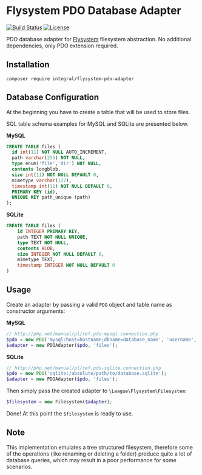 Flysystem PDO Database Adapter
==============================

[![Build Status](https://img.shields.io/travis/IntegralSoftware/flysystem-pdo-adapter/master.svg?style=flat-square)](https://travis-ci.org/IntegralSoftware/flysystem-pdo-adapter)
[![License](https://img.shields.io/badge/license-MIT-blue.svg?style=flat-square)](https://opensource.org/licenses/MIT)

PDO database adapter for [Flysystem](https://github.com/thephpleague/flysystem) filesystem abstraction. No additional dependencies, only PDO extension required.

## Installation

```
composer require integral/flysystem-pdo-adapter
```

## Database Configuration

At the beginning you have to create a table that will be used to store files.

SQL table schema examples for MySQL and SQLite are presented below.

**MySQL**
```sql
CREATE TABLE files (
  id int(11) NOT NULL AUTO_INCREMENT,
  path varchar(255) NOT NULL,
  type enum('file','dir') NOT NULL,
  contents longblob,
  size int(11) NOT NULL DEFAULT 0,
  mimetype varchar(127),
  timestamp int(11) NOT NULL DEFAULT 0,
  PRIMARY KEY (id),
  UNIQUE KEY path_unique (path)
);
```

**SQLite**
```sql
CREATE TABLE files (
    id INTEGER PRIMARY KEY,
    path TEXT NOT NULL UNIQUE,
    type TEXT NOT NULL,
    contents BLOB,
    size INTEGER NOT NULL DEFAULT 0,
    mimetype TEXT,
    timestamp INTEGER NOT NULL DEFAULT 0
)
```


## Usage

Create an adapter by passing a valid `PDO` object and table name as constructor arguments:

**MySQL**
```php
// http://php.net/manual/pl/ref.pdo-mysql.connection.php
$pdo = new PDO('mysql:host=hostname;dbname=database_name', 'username', 'password');
$adapter = new PDOAdapter($pdo, 'files');
```

**SQLite**
```php
// http://php.net/manual/pl/ref.pdo-sqlite.connection.php
$pdo = new PDO('sqlite:/absolute/path/to/database.sqlite');
$adapter = new PDOAdapter($pdo, 'files');
```

Then simply pass the created adapter to `\League\Flysystem\Filesystem`:

```php
$filesystem = new Filesystem($adapter);
```

Done! At this point the `$filesystem` is ready to use.

## Note

This implementation emulates a tree structured filesystem, therefore some of the operations
(like renaming or deleting a folder) produce quite a lot of database queries, which may result
in a poor performance for some scenarios.